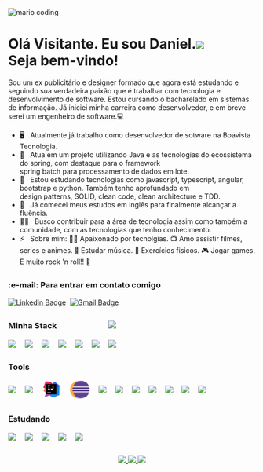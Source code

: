 <div>
  <img
    src="https://i.imgur.com/1ZvVkDc.gif" 
    alt="mario coding"
    />
</div>

<h1>Olá Visitante. Eu sou Daniel.<img width="60" src="https://media.giphy.com/media/vKhKsyEFVK4IuEKzWY/giphy.gif"/>
  <br />
  Seja bem-vindo!
</h1>


Sou um ex publicitário e designer formado que agora está estudando e seguindo sua verdadeira paixão que é trabalhar com tecnologia e desenvolvimento de software. 
Estou cursando o bacharelado em sistemas de informação. Já iniciei minha carreira como desenvolvedor, e em breve serei um engenheiro de software.:computer: 

- 🖥️ &nbsp; Atualmente já trabalho como desenvolvedor de sotware na Boavista Tecnologia.       
- 🔭 &nbsp; Atua em um projeto utilizando Java e as tecnologias do ecossistema do spring, com destaque para o framework   
             spring batch para processamento de dados em lote.           
- 🌱 &nbsp; Estou estudando tecnologias como javascript, typescript, angular, bootstrap e python. Também tenho aprofundado em     
             design patterns, SOLID, clean code, clean architecture e TDD.                    
- 🚀 &nbsp; Já comecei meus estudos em inglês para finalmente alcançar a fluência.    
- 👨‍💻 &nbsp; Busco contribuir para a área de tecnologia assim como também a comunidade, com as tecnologias que tenho conhecimento.   
- ⚡ &nbsp; Sobre mim: 👨‍💻 Apaixonado por tecnolgias. 📺 Amo assistir filmes, series e animes. 🎼 Estudar música. 💪 Exercícios fisicos. 
              🎮 Jogar games. E muito rock 'n roll!! 🎸    

##

<div>
  <h3><strong>:e-mail: Para entrar em contato comigo</strong></h3>
  
  [![Linkedin Badge](https://img.shields.io/badge/LinkedIn-0077B5?style=for-the-badge&logo=linkedin&logoColor=white&link=https://www.linkedin.com/in/daniel-silva-63ab81203/)](https://www.linkedin.com/in/daniel-silva-63ab81203/)&nbsp;
  [![Gmail Badge](https://img.shields.io/badge/-daniels.dev7@gmail.com-D14836?style=for-the-badge&logo=gmail&logoColor=white&link=daniels.dev7@gmail.com)](daniels.dev7@gmail.com)
 <!-- [![Linkedin Badge](https://img.shields.io/badge/-LinkedIn-blue?style=flat&logo=Linkedin&logoColor=white&link=https://www.linkedin.com/in/daniel-silva-63ab81203/)](https://www.linkedin.com/in/daniel-silva-63ab81203/)&nbsp; -->
 <!-- [![Gmail Badge](https://img.shields.io/badge/-daniels.dev7@gmail.com-ff0000?style=flat&labelColor=ff0000&logo=gmail&logoColor=white&link=daniels.dev7@gmail.com)](daniels.dev7@gmail.com) -->
</div>

##

 <img width="300" align="right" src="https://media.giphy.com/media/RRerwvHrb0nxm/giphy.gif">

<div>
  <h3><strong>Minha Stack</strong></h3>
  <img align="center" width="40" src="https://cdn.jsdelivr.net/gh/devicons/devicon/icons/java/java-original.svg"/>&ensp;&ensp;
  <img align="center" width="40" src="https://cdn.jsdelivr.net/gh/devicons/devicon/icons/spring/spring-original.svg" />&ensp;&ensp;
  <img align="center" width="40" src="https://cdn.jsdelivr.net/gh/devicons/devicon/icons/html5/html5-original.svg" />&ensp;&ensp;
  <img align="center" width="40" src="https://cdn.jsdelivr.net/gh/devicons/devicon/icons/css3/css3-original.svg" />&ensp;&ensp;
  <img align="center" width="40" src="https://cdn.jsdelivr.net/gh/devicons/devicon/icons/postgresql/postgresql-original.svg" />&ensp;&ensp;
  <img align="center" width="40" src="https://upload.wikimedia.org/wikipedia/de/0/00/Logo_FirebirdSQL.svg" />&ensp;&ensp;
  <img align="center" width="40" src="https://cdn.jsdelivr.net/gh/devicons/devicon/icons/apache/apache-original.svg" />&ensp;&ensp;
</div>

##

<div>
  <h3><strong>Tools</strong></h3>
  <img align="center" width="40" src="https://cdn.jsdelivr.net/gh/devicons/devicon/icons/ubuntu/ubuntu-plain.svg" />&ensp;&ensp;
  <img align="center" width="40" src="https://cdn.jsdelivr.net/gh/devicons/devicon/icons/windows8/windows8-original.svg" />&ensp;&ensp;
  <img align="center" width="40" src="https://raw.githubusercontent.com/Daniels-hc/Daniels-hc/main/assets/icons8-intellij-idea.svg" />&ensp;&ensp;
  <img align="center" width="40" src="https://raw.githubusercontent.com/Daniels-hc/Daniels-hc/main/assets/eclipse_94656.svg" />&ensp;&ensp;
  <img align="center" width="40" src="https://cdn.jsdelivr.net/gh/devicons/devicon/icons/vscode/vscode-original.svg" />&ensp;&ensp;
  <img align="center" width="40" src="https://www.vectorlogo.zone/logos/atlassian_jira/atlassian_jira-icon.svg" />&ensp;&ensp;
  <img align="center" width="40" src="https://raw.githubusercontent.com/get-icon/geticon/master/icons/insomnia.svg" />&ensp;&ensp;
  <img align="center" width="40" src="https://www.vectorlogo.zone/logos/getpostman/getpostman-icon.svg" />&ensp;&ensp;
  <img align="center" width="40" src="https://cdn.jsdelivr.net/gh/devicons/devicon/icons/git/git-original.svg" />&ensp;&ensp;
  <img align="center" width="40" src="https://cdn.jsdelivr.net/gh/devicons/devicon/icons/github/github-original.svg" />&ensp;&ensp;
  <img align="center" width="40" src="https://cdn.jsdelivr.net/gh/devicons/devicon/icons/gitlab/gitlab-original.svg" />&ensp;&ensp;
</div>

##

<div>
  <h3><strong>Estudando</strong></h3>
  <img align="center" width="40" src="https://cdn.jsdelivr.net/gh/devicons/devicon/icons/javascript/javascript-original.svg" />&ensp;&ensp;
  <img align="center" width="40" src="https://cdn.jsdelivr.net/gh/devicons/devicon/icons/typescript/typescript-original.svg" />&ensp;&ensp;
  <img align="center" width="40" src="https://cdn.jsdelivr.net/gh/devicons/devicon/icons/angularjs/angularjs-original.svg" />&ensp;&ensp;
  <img align="center" width="40" src="https://cdn.jsdelivr.net/gh/devicons/devicon/icons/python/python-original.svg" />&ensp;&ensp;
  <img align="center" width="40" src="https://cdn.jsdelivr.net/gh/devicons/devicon/icons/docker/docker-original.svg" />&ensp;&ensp;
</div>

##

<div align="center">
  <a href="https://github.com/Daniels-hc">
  <img height="180em" src="https://github-readme-stats.vercel.app/api?username=Daniels-hc&show_icons=true&theme=tokyonight&include_all_commits=true&count_private=true"/>
  <img height="180em" src="https://github-readme-stats.vercel.app/api/top-langs/?username=Daniels-hc&layout=compact&langs_count=7&theme=tokyonight"/>
   <img height="150em" src="https://github-readme-streak-stats.herokuapp.com/?user=Daniels-hc&hide_border=false&theme=tokyonight&show_icons=true"/>
</div>

  
  

<!--
**Daniels-hc/Daniels-hc** is a ✨ _special_ ✨ repository because its `README.md` (this file) appears on your GitHub profile.

Here are some ideas to get you started:

- 🔭 I’m currently working on ...
- 🌱 I’m currently learning ...
- 👯 I’m looking to collaborate on ...
- 🤔 I’m looking for help with ...
- 💬 Ask me about ...
- 📫 How to reach me: ...
- 😄 Pronouns: ...
- ⚡ Fun fact: ...
-->
